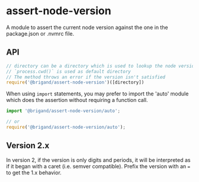 # assert-node-version

A module to assert the current node version against the one
in the package.json or .nvmrc file.

## API
```javascript
// directory can be a directory which is used to lookup the node version
// `process.cwd()` is used as default directory
// The method throws an error if the version isn't satisfied
require('@brigand/assert-node-version')([directory])
```

When using `import` statements, you may prefer to import the 'auto' module which does the assertion
without requiring a function call.

```javascript
import '@brigand/assert-node-version/auto';

// or
require('@brigand/assert-node-version/auto');
```

## Version 2.x

In version 2, if the version is only digits and periods, it will be interpreted as if it began
with a caret (i.e. semver compatible). Prefix the version with an `=` to get the 1.x behavior.
